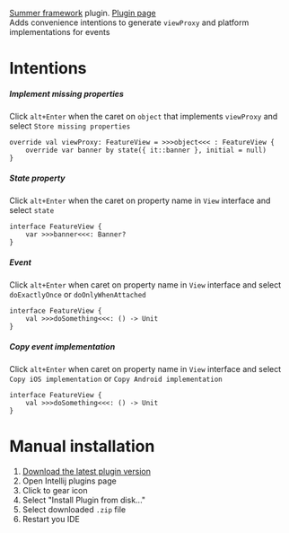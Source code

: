 [Summer framework](https://github.com/adevone/summer) plugin. [Plugin page](https://plugins.jetbrains.com/plugin/15616-summer-framework)  
Adds convenience intentions to generate `viewProxy` and platform implementations for events

# Intentions

##### Implement missing properties
Click `alt+Enter` when the caret on `object` that implements `viewProxy` and select `Store missing properties`
```
override val viewProxy: FeatureView = >>>object<<< : FeatureView {
    override var banner by state({ it::banner }, initial = null)
}
```

##### State property
Click `alt+Enter` when the caret on property name in `View` interface and select `state`
```
interface FeatureView {
    var >>>banner<<<: Banner?
}
```

##### Event
Click `alt+Enter` when caret on property name in `View` interface and select `doExactlyOnce` or `doOnlyWhenAttached`
```
interface FeatureView {
    val >>>doSomething<<<: () -> Unit
}
```

##### Copy event implementation
Click `alt+Enter` when caret on property name in `View` interface and select `Copy iOS implementation` or `Copy Android implementation`
```
interface FeatureView {
    val >>>doSomething<<<: () -> Unit
}
```

# Manual installation

1. [Download the latest plugin version](https://github.com/adevone/summer-plugin/releases)
2. Open Intellij plugins page
3. Click to gear icon
4. Select "Install Plugin from disk..."
5. Select downloaded `.zip` file
6. Restart you IDE